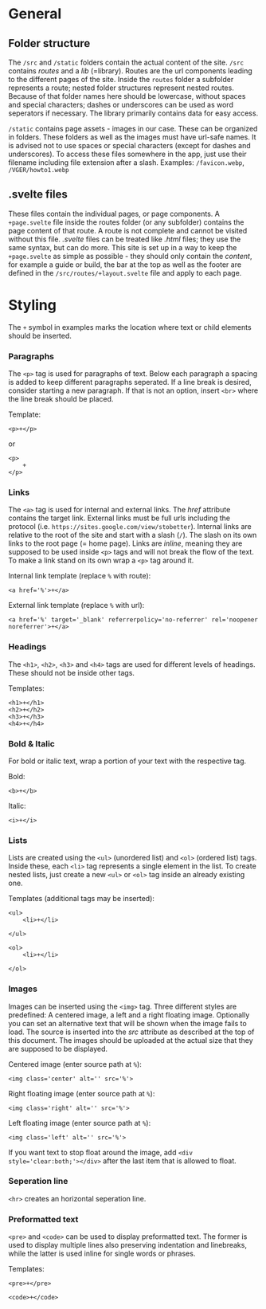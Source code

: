 # General
## Folder structure
The `/src` and `/static` folders contain the actual content of the site. `/src` contains *routes* 
and a *lib* (=library). Routes are the url components leading to the different pages of the site. 
Inside the `routes` folder a subfolder represents a route; nested folder structures represent 
nested routes. Because of that folder names here should be lowercase, without spaces and special 
characters; dashes or underscores can be used as word seperators if necessary. The library primarily 
contains data for easy access.

`/static` contains page assets - images in our case. These can be organized in folders. These 
folders as well as the images must have url-safe names. It is advised not to use spaces or special 
characters (except for dashes and underscores). To access these files somewhere in the app, just 
use their filename including file extension after a slash. Examples: `/favicon.webp`, 
`/VGER/howto1.webp`

## .svelte files
These files contain the individual pages, or page components. A `+page.svelte` file inside the 
routes folder (or any subfolder) contains the page content of that route. A route is not complete 
and cannot be visited without this file. *.svelte* files can be 
treated like *.html* files; they use the same syntax, but can do more. This site is set up in a way 
to keep the `+page.svelte` as simple as possible - they should only contain the *content*, for 
example a guide or build, the bar at the top as well as the footer are defined in the 
`/src/routes/+layout.svelte` file and apply to each page.

# Styling
The `+` symbol in examples marks the location where text or child elements should be inserted.

### Paragraphs
The `<p>` tag is used for paragraphs of text. Below each paragraph a spacing is added to keep 
different paragraphs seperated. If a line break is desired, consider starting a new paragraph. If 
that is not an option, insert `<br>` where the line break should be placed. 

Template:
```
<p>+</p>
```
or
```
<p>
    +
</p>
```

### Links
The `<a>` tag is used for internal and external links. The *href* attribute contains the target 
link. External links must be full urls including the protocol 
(i.e. `https://sites.google.com/view/stobetter`). Internal links are relative to the root of the 
site and start with a slash (`/`). The slash on its own links to the root page (= home page). Links 
are *inline*, meaning they are supposed to be used inside `<p>` tags and will not break the flow of 
the text. To make a link stand on its own wrap a `<p>` tag around it.

Internal link template (replace `%` with route):
```
<a href='%'>+</a>
```
External link template (replace `%` with url):
```
<a href='%' target='_blank' referrerpolicy='no-referrer' rel='noopener noreferrer'>+</a>
```

### Headings
The `<h1>`, `<h2>`, `<h3>` and `<h4>` tags are used for different levels of headings. These should 
not be inside other tags.

Templates:
```
<h1>+</h1>
<h2>+</h2>
<h3>+</h3>
<h4>+</h4>
```

### Bold & Italic
For bold or italic text, wrap a portion of your text with the respective tag.

Bold:
```
<b>+</b>
```
Italic:
```
<i>+</i>
```

### Lists
Lists are created using the `<ul>` (unordered list) and `<ol>` (ordered list) tags. Inside these, 
each `<li>` tag represents a single element in the list. To create nested lists, just create a new 
`<ul>` or `<ol>` tag inside an already existing one.

Templates (additional tags may be inserted):
```
<ul>
    <li>+</li>
    
</ul>
```
```
<ol>
    <li>+</li>
    
</ol>
```

### Images
Images can be inserted using the `<img>` tag. Three different styles are predefined: A centered 
image, a left and a right floating image. Optionally you can set an alternative text that will be 
shown when the image fails to load. The source is inserted into the *src* attribute as described 
at the top of this document. The images should be uploaded at the actual size that they are supposed 
to be displayed.

Centered image (enter source path at `%`):
```
<img class='center' alt='' src='%'>
```
Right floating image (enter source path at `%`):
```
<img class='right' alt='' src='%'>
```
Left floating image (enter source path at `%`):
```
<img class='left' alt='' src='%'>
```

If you want text to stop float around the image, add `<div style='clear:both;'></div>` after the 
last item that is allowed to float.

### Seperation line
`<hr>` creates an horizontal seperation line.

### Preformatted text
`<pre>` and `<code>` can be used to display preformatted text. The former is used to display 
multiple lines also preserving indentation and linebreaks, while the latter is used inline for 
single words or phrases.

Templates:
```
<pre>+</pre>
```
```
<code>+</code>
```
